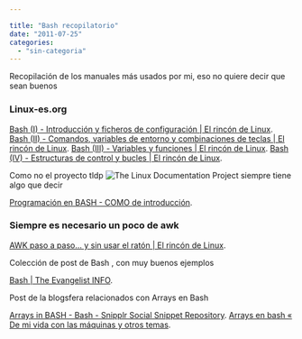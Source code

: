 ```yaml
---

title: "Bash recopilatorio"
date: "2011-07-25"
categories: 
  - "sin-categoria"
---
```


Recopilación de los manuales más usados por mi, eso no quiere decir que sean buenos

### Linux-es.org

[Bash (I) - Introducción y ficheros de configuración | El rincón de Linux](https://www.linux-es.org/node/70). [Bash (II) - Comandos, variables de entorno y combinaciones de teclas | El rincón de Linux](https://www.linux-es.org/node/107). [Bash (III) - Variables y funciones | El rincón de Linux](https://www.linux-es.org/node/147). [Bash (IV) - Estructuras de control y bucles | El rincón de Linux](https://www.linux-es.org/node/238).

Como no el proyecto tldp ![The Linux Documentation Project](images/ldp.gif) siempre tiene algo que decir

[Programación en BASH - COMO de introducción](https://es.tldp.org/COMO-INSFLUG/COMOs/Bash-Prog-Intro-COMO/Bash-Prog-Intro-COMO.html).

### Siempre es necesario un poco de awk

[AWK paso a paso... y sin usar el ratón | El rincón de Linux](https://www.linux-es.org/node/31).

Colección de post de Bash , con muy buenos ejemplos

[Bash | The Evangelist INFO](https://www.the-evangelist.info/category/desarrollo/desarrollo-bash/).

Post de la blogsfera relacionados con Arrays en Bash

[Arrays in BASH - Bash - Snipplr Social Snippet Repository](https://snipplr.com/view/6511/arrays-in-bash/). [Arrays en bash « De mi vida con las máquinas y otros temas](https://itico.wordpress.com/2007/02/22/arrays-en-bash/).
